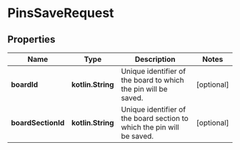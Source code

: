 
# PinsSaveRequest

## Properties
Name | Type | Description | Notes
------------ | ------------- | ------------- | -------------
**boardId** | **kotlin.String** | Unique identifier of the board to which the pin will be saved. |  [optional]
**boardSectionId** | **kotlin.String** | Unique identifier of the board section to which the pin will be saved. |  [optional]



